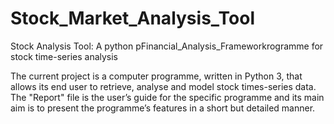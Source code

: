 # Stock_Market_Analysis_Tool
Stock Analysis Tool: A python pFinancial_Analysis_Frameworkrogramme for stock time-series analysis

The current project is a computer programme, written in Python 3, that allows its end user to retrieve, analyse and model stock times-series data. The "Report" file is the user’s guide for the specific programme and its main aim is to present the programme’s features in a short but detailed manner.
